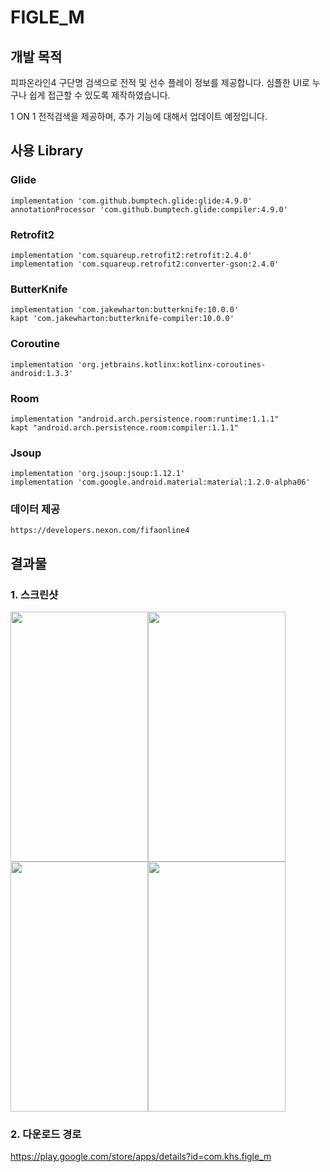 # FIGLE_M

## 개발 목적
피파온라인4 구단명 검색으로 전적 및 선수 플레이 정보를 제공합니다.
심플한 UI로 누구나 쉽게 접근할 수 있도록 제작하였습니다.

1 ON 1 전적검색을 제공하며, 추가 기능에 대해서 업데이트 예정입니다.

## 사용 Library
### Glide
    implementation 'com.github.bumptech.glide:glide:4.9.0'
    annotationProcessor 'com.github.bumptech.glide:compiler:4.9.0'

### Retrofit2
    implementation 'com.squareup.retrofit2:retrofit:2.4.0'
    implementation 'com.squareup.retrofit2:converter-gson:2.4.0'

### ButterKnife
    implementation 'com.jakewharton:butterknife:10.0.0'
    kapt 'com.jakewharton:butterknife-compiler:10.0.0'

### Coroutine
    implementation 'org.jetbrains.kotlinx:kotlinx-coroutines-android:1.3.3'

### Room
    implementation "android.arch.persistence.room:runtime:1.1.1"
    kapt "android.arch.persistence.room:compiler:1.1.1"

### Jsoup
    implementation 'org.jsoup:jsoup:1.12.1'
    implementation 'com.google.android.material:material:1.2.0-alpha06'

### 데이터 제공
    https://developers.nexon.com/fifaonline4

## 결과물
### 1. 스크린샷
<img src="https://user-images.githubusercontent.com/22634053/83354397-56ccbe00-a393-11ea-85f2-5ebac642b5e0.png"  width="220" height="400"><img src="https://user-images.githubusercontent.com/22634053/83354405-5fbd8f80-a393-11ea-855f-7eb3fb940a95.png"  width="220" height="400"><img src="https://user-images.githubusercontent.com/22634053/83354409-621fe980-a393-11ea-8d18-d29cb3eeb77b.png"  width="220" height="400"><img src="https://user-images.githubusercontent.com/22634053/83354414-6ba95180-a393-11ea-8451-538aa3384e61.png"  width="220" height="400">

### 2. 다운로드 경로
https://play.google.com/store/apps/details?id=com.khs.figle_m
